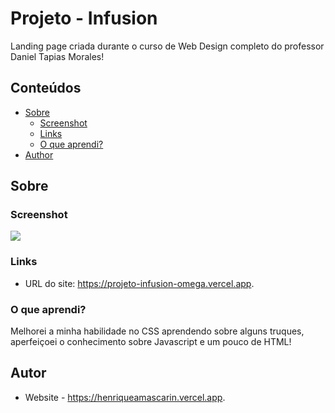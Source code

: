 # Projeto - Infusion

Landing page criada durante o curso de Web Design completo do professor Daniel Tapias Morales!

## Conteúdos

- [Sobre](#Sobre)
  - [Screenshot](#screenshot)
  - [Links](#links)
  - [O que aprendi?](#O-que-aprendi?)
- [Author](#Autor)

## Sobre

### Screenshot

![](./images/design-screenshot.jpg)

### Links

- URL do site: https://projeto-infusion-omega.vercel.app.


### O que aprendi?

 Melhorei a minha habilidade no CSS aprendendo sobre alguns truques, aperfeiçoei o conhecimento sobre Javascript e um pouco de HTML!

## Autor

- Website - https://henriqueamascarin.vercel.app.
